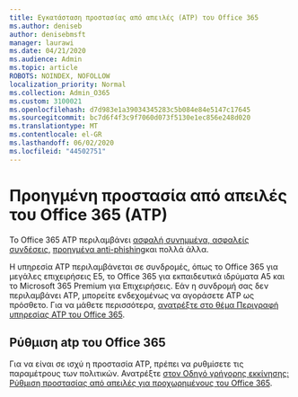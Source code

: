 ```yaml
---
title: Εγκατάσταση προστασίας από απειλές (ATP) του Office 365
ms.author: deniseb
author: denisebmsft
manager: laurawi
ms.date: 04/21/2020
ms.audience: Admin
ms.topic: article
ROBOTS: NOINDEX, NOFOLLOW
localization_priority: Normal
ms.collection: Admin_O365
ms.custom: 3100021
ms.openlocfilehash: d7d983e1a39034345283c5b084e84e5147c17645
ms.sourcegitcommit: bc7d6f4f3c9f7060d073f5130e1ec856e248d020
ms.translationtype: MT
ms.contentlocale: el-GR
ms.lasthandoff: 06/02/2020
ms.locfileid: "44502751"
---
```

# <a name="office-365-advanced-threat-protection-atp"></a>Προηγμένη προστασία από απειλές του Office 365 (ATP)

Το Office 365 ATP περιλαμβάνει [ασφαλή συνημμένα, ασφαλείς](https://docs.microsoft.com/microsoft-365/security/office-365-security/atp-safe-attachments) [συνδέσεις,](https://docs.microsoft.com/microsoft-365/security/office-365-security/atp-safe-links) [προηγμένα anti-phishing](https://docs.microsoft.com/microsoft-365/security/office-365-security/atp-anti-phishing)και πολλά άλλα. 

Η υπηρεσία ATP περιλαμβάνεται σε συνδρομές, όπως το Office 365 για μεγάλες επιχειρήσεις E5, το Office 365 για εκπαιδευτικά ιδρύματα A5 και το Microsoft 365 Premium για Επιχειρήσεις. Εάν η συνδρομή σας δεν περιλαμβάνει ATP, μπορείτε ενδεχομένως να αγοράσετε ATP ως πρόσθετο. Για να μάθετε περισσότερα, [ανατρέξτε στο θέμα Περιγραφή υπηρεσίας ATP του Office 365](https://docs.microsoft.com/office365/servicedescriptions/office-365-advanced-threat-protection-service-description).

## <a name="set-up-office-365-atp"></a>Ρύθμιση atp του Office 365

Για να είναι σε ισχύ η προστασία ATP, πρέπει να ρυθμίσετε τις παραμέτρους των πολιτικών. Ανατρέξτε [στον Οδηγό γρήγορης εκκίνησης: Ρύθμιση προστασίας από απειλές για προχωρημένους του Office 365](https://docs.microsoft.com/office365/securitycompliance/checklist-atp-setup).

